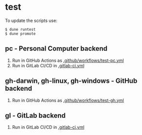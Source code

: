 # test

To update the scripts use:

```console
$ dune runtest
$ dune promote
```

## pc - Personal Computer backend

1. Run in GitHub Actions as [.github/workflows/test-pc.yml](../.github/workflows/test-pc.yml)
2. Run in GitLab CI/CD in [.gitlab-ci.yml](../.gitlab-ci.yml)

## gh-darwin, gh-linux, gh-windows - GitHub backend

1. Run in GitHub Actions as [.github/workflows/test-gh.yml](../.github/workflows/test-gh.yml)

## gl - GitLab backend

1. Run in GitLab CI/CD in [.gitlab-ci.yml](../.gitlab-ci.yml)

